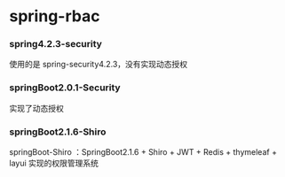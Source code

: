 # spring-rbac


### spring4.2.3-security
使用的是 spring-security4.2.3，没有实现动态授权

### springBoot2.0.1-Security
实现了动态授权

### springBoot2.1.6-Shiro
springBoot-Shiro ：SpringBoot2.1.6 + Shiro + JWT + Redis + thymeleaf + layui 实现的权限管理系统